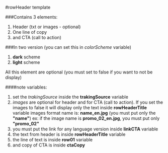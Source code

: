 #rowHeader template

###Contains 3 elements:

1. Header (txt or images - optional)
2. One line of copy
3. and CTA (call to action)

###In two version (you can set this in *colorScheme* variable)
1. **dark** scheme
2. **light** scheme

All this element are optional (you must set to false if you want to not be display)

####note variables:

1. set the *trakingSource* inside the **trakingSource** variable
2. *images* are optional for header and for CTA (call to action). If you set the images to false it will display only the text inside **rowHeaderTitle** variable
	images format name is:
		**name_en.jpg** (you must put only the **"name"**)
		ex: if the image name is **promo_02_en.jpg**, you must put only **"promo_02"**
3. you must put the link for any language version inside **linkCTA** variable
4. the text from header is inside **rowHeaderTitle** variable
5. the line of text is inside **row01** variable
6. and copy of CTA is inside **ctaCopy**